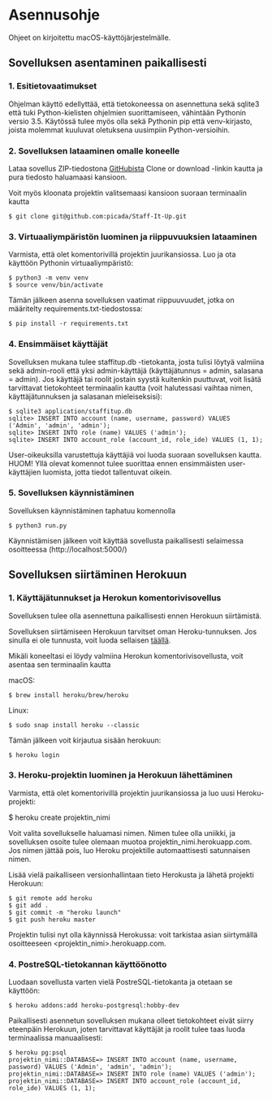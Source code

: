 # Asennusohje

Ohjeet on kirjoitettu macOS-käyttöjärjestelmälle.

## Sovelluksen asentaminen paikallisesti

### 1. Esitietovaatimukset

Ohjelman käyttö edellyttää, että tietokoneessa on asennettuna sekä sqlite3 että tuki Python-kielisten ohjelmien suorittamiseen, 
vähintään Pythonin versio 3.5. Käytössä tulee myös olla sekä Pythonin pip että venv-kirjasto, joista molemmat kuuluvat oletuksena uusimpiin
Python-versioihin.

### 2. Sovelluksen lataaminen omalle koneelle

Lataa sovellus ZIP-tiedostona [GitHubista](https://github.com/picada/Staff-It-Up) Clone or download -linkin kautta ja pura
tiedosto haluamaasi kansioon.

Voit myös kloonata projektin valitsemaasi kansioon suoraan terminaalin kautta

```
$ git clone git@github.com:picada/Staff-It-Up.git
```

### 3. Virtuaaliympäristön luominen ja riippuvuuksien lataaminen

Varmista, että olet komentorivillä projektin juurikansiossa. Luo ja ota käyttöön Pythonin virtuaaliympäristö:

```
$ python3 -m venv venv
$ source venv/bin/activate
```

Tämän jälkeen asenna sovelluksen vaatimat riippuuvuudet, jotka on määritelty requirements.txt-tiedostossa:

```
$ pip install -r requirements.txt
```

### 4. Ensimmäiset käyttäjät

Sovelluksen mukana tulee staffitup.db -tietokanta, josta tulisi löytyä valmiina sekä admin-rooli että yksi admin-käyttäjä (käyttäjätunnus 
= admin, salasana = admin). Jos käyttäjä tai roolit jostain syystä kuitenkin puuttuvat, voit lisätä tarvittavat tietokohteet terminaalin kautta
(voit halutessasi vaihtaa nimen, käyttäjätunnuksen ja salasanan mieleiseksisi):

```
$ sqlite3 application/staffitup.db 
sqlite> INSERT INTO account (name, username, password) VALUES ('Admin', 'admin', 'admin');
sqlite> INSERT INTO role (name) VALUES ('admin');
sqlite> INSERT INTO account_role (account_id, role_ide) VALUES (1, 1);
```

User-oikeuksilla varustettuja käyttäjiä voi luoda suoraan sovelluksen kautta. 
HUOM! Yllä olevat komennot tulee suorittaa ennen ensimmäisten user-käyttäjien luomista, jotta tiedot tallentuvat oikein.

### 5. Sovelluksen käynnistäminen

Sovelluksen käynnistäminen taphatuu komennolla

```
$ python3 run.py
```

Käynnistämisen jälkeen voit käyttää sovellusta paikallisesti selaimessa osoitteessa (http://localhost:5000/)

## Sovelluksen siirtäminen Herokuun 

### 1. Käyttäjätunnukset ja Herokun komentorivisovellus

Sovelluksen tulee olla asennettuna paikallisesti ennen Herokuun siirtämistä.

Sovelluksen siirtämiseen Herokuun tarvitset oman Heroku-tunnuksen. Jos sinulla ei ole tunnusta, voit luoda sellaisen [täällä](https://signup.heroku.com/?c=70130000001x9jFAAQ). 

Mikäli koneeltasi ei löydy valmiina Herokun komentorivisovellusta, voit asentaa sen terminaalin kautta

macOS:

```
$ brew install heroku/brew/heroku
```
Linux:

```
$ sudo snap install heroku --classic
```

Tämän jälkeen voit kirjautua sisään herokuun:

```
$ heroku login
```

### 3. Heroku-projektin luominen ja Herokuun lähettäminen

Varmista, että olet komentorivillä projektin juurikansiossa ja luo uusi Heroku-projekti:

$ heroku create projektin_nimi

Voit valita sovellukselle haluamasi nimen. Nimen tulee olla uniikki, ja sovelluksen osoite tulee olemaan muotoa projektin_nimi.herokuapp.com. Jos nimen jättää pois, luo Heroku projektille automaattisesti satunnaisen nimen.

Lisää vielä paikalliseen versionhallintaan tieto Herokusta ja lähetä projekti Herokuun:

```
$ git remote add heroku
$ git add .
$ git commit -m "heroku launch"
$ git push heroku master
```

Projektin tulisi nyt olla käynnissä Herokussa: voit tarkistaa asian siirtymällä osoitteeseen <projektin_nimi>.herokuapp.com.

### 4. PostreSQL-tietokannan käyttöönotto

Luodaan sovellusta varten vielä PostreSQL-tietokanta ja otetaan se käyttöön:

```$ heroku config:set HEROKU=1
$ heroku addons:add heroku-postgresql:hobby-dev
```

Paikallisesti asennetun sovelluksen mukana olleet tietokohteet eivät siirry eteenpäin Herokuun, joten tarvittavat käyttäjät ja roolit tulee taas luoda terminaalissa manuaalisesti:

```
$ heroku pg:psql
projektin_nimi::DATABASE=> INSERT INTO account (name, username, password) VALUES ('Admin', 'admin', 'admin');
projektin_nimi::DATABASE=> INSERT INTO role (name) VALUES ('admin');
projektin_nimi::DATABASE=> INSERT INTO account_role (account_id, role_ide) VALUES (1, 1);
